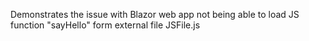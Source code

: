 Demonstrates the issue with Blazor web app not being able to load JS function "sayHello" form external file JSFile.js

